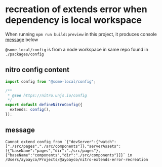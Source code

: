 # recreation of extends error when dependency is local workspace

When running `npm run build:preview` in this project, it produces console [message](#message) below

`@some-local/config` is from a node workspace in same repo found in `./packages/config`

## nitro config content
```ts
import config from "@some-local/config";

/**
 * @see https://nitro.unjs.io/config
 */
export default defineNitroConfig({
  extends: config(),
});
```
## message

```
Cannot extend config from `{"devServer":{"watch":["./src/pages","./src/components"]},"serverAssets":[{"baseName":"pages","dir":"./src/pages"},{"baseName":"components","dir":"./src/components"}]}` in /Users/ayoayco/Projects/@ayoayco/nitro-extends-error-recreation
```
